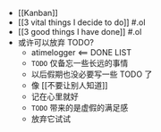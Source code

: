 - [[Kanban]]
- [[3 vital things I decide to do]] #.ol
- [[3 good things I have done]] #.ol
- 或许可以放弃 TODO?
	- atimelogger <== DONE LIST
	- `TODO` 仅备忘一些长远的事情
	- 以后假期也没必要写一些 TODO 了
	- 像 [[不要让别人知道]]
	- 记在心里就好
	- `TODO` 带来的是虚假的满足感
	- 放弃它试试